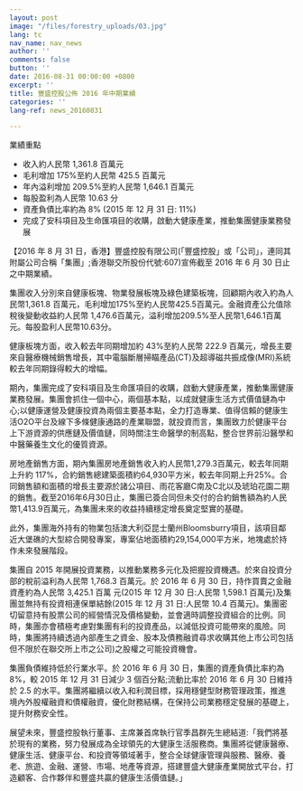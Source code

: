 ```yaml
---
layout: post
image: "/files/forestry_uploads/03.jpg"
lang: tc
nav_name: nav_news
author: ''
comments: false
button: ''
date: 2016-08-31 00:00:00 +0800
excerpt: ''
title: 豐盛控股公佈 2016 年中期業績
categories: ''
lang-ref: news_20160831

---
```

業績重點

* 收入約人民幣 1,361.8 百萬元
* 毛利增加 175%至約人民幣 425.5 百萬元
* 年內溢利增加 209.5%至約人民幣 1,646.1 百萬元
* 每股盈利為人民幣 10.63 分
* 資產負債比率約為 8% (2015 年 12 月 31 日: 11%)
* 完成了安科項目及生命匯項目的收購，啟動大健康產業，推動集團健康業務發展

【2016 年 8 月 31 日，香港】豐盛控股有限公司(「豐盛控股」或「公司」，連同其附屬公司合稱「集團」;香港聯交所股份代號:607)宣佈截至 2016 年 6 月 30 日止之中期業績。

集團收入分別來自健康板塊、物業發展板塊及綠色建築板塊，回顧期內收入約為人民幣1,361.8 百萬元，毛利增加175%至約人民幣425.5百萬元。金融資產公允值除稅後變動收益約人民幣 1,476.6百萬元，溢利增加209.5%至人民幣1,646.1百萬元。每股盈利人民幣10.63分。

健康板塊方面，收入較去年同期增加約 43%至約人民幣 222.9 百萬元，增長主要來自醫療機械銷售增長，其中電腦斷層掃瞄產品(CT)及超導磁共振成像(MRI)系統較去年同期錄得較大的增幅。

期內，集團完成了安科項目及生命匯項目的收購，啟動大健康產業，推動集團健康業務發展。集團會抓住一個中心，兩個基本點，以成就健康生活方式價值鏈為中心;以健康運營及健康投資為兩個主要基本點，全力打造專業、值得信賴的健康生活O2O平台及線下多條健康通路的產業聯盟，就投資而言，集團致力於健康平台上下游資源的供應鏈及價值鏈，同時關注生命醫學的制高點，整合世界前沿醫學和中醫藥養生文化的優質資源。

房地產銷售方面，期內集團房地產銷售收入約人民幣1,279.3百萬元，較去年同期上升約 117%，合約銷售總建築面積約64,930平方米，較去年同期上升25%。合同銷售額和面積的增長主要源於諸公項目、雨花客廳C南及C北以及琥珀花園二期的銷售。截至2016年6月30日止，集團已簽合同但未交付的合約銷售額為約人民幣1,413.9百萬元，為集團未來的收益持續穩定增長奠定堅實的基礎。

此外，集團海外持有的物業包括澳大利亞昆士蘭州Bloomsburry項目，該項目鄰近大堡礁的大型綜合開發專案，專案佔地面積約29,154,000平方米，地塊處於持作未來發展階段。

集團自 2015 年開展投資業務，以推動業務多元化及把握投資機遇。於來自投資分部的稅前溢利為人民幣 1,768.3 百萬元。於 2016 年 6 月 30 日，持作買賣之金融資產約為人民幣 3,425.1 百萬 元(2015 年 12 月 30 日:人民幣 1,598.1 百萬元)及集團並無持有投資相連保單結餘(2015 年 12 月 31 日:人民幣 10.4 百萬元)。集團密切留意持有股票公司的經營情況及價格變動，並會適時調整投資組合的比例。同時，集團亦會積極考慮對集團有利的投資產品，以減低投資可能帶來的風險。同時，集團將持續透過內部產生之資金、股本及債務融資尋求收購其他上市公司包括但不限於在聯交所上市之公司)之股權之可能投資機會。

集團負債維持低於行業水平。於 2016 年 6 月 30 日，集團的資產負債比率約為 8%，較 2015 年 12 月 31 日減少 3 個百分點;流動比率於 2016 年 6 月 30 日維持於 2.5 的水平。集團將繼續以收入和利潤目標，採用穩健型財務管理政策，推進境內外股權融資和債權融資，優化財務結構，在保持公司業務穩定發展的基礎上，提升財務安全性。

展望未來，豐盛控股執行董事、主席兼首席執行官季昌群先生總結道:「我們將基於現有的業務，努力發展成為全球領先的大健康生活服務商。集團將從健康醫療、健康生活、健康平台、和投資等領域著手，整合全球健康管理與服務、醫療、養老、旅遊、金融、運營、市場、地產等資源，搭建豐盛大健康產業開放式平台，打造顧客、合作夥伴和豐盛共贏的健康生活價值鏈。」